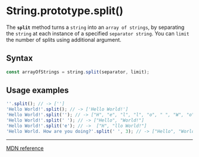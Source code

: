 # String.prototype.split()

The **`split`** method turns a `string` into an `array of strings`, by separating the `string` at each instance of a specified `separator string`. You can `limit` the number of splits using additional argument.

## Syntax

```js
const arrayOfStrings = string.split(separator, limit);
```

## Usage examples

```js
''.split(); // -> ['']
'Hello World!'.split(); // -> ['Hello World!']
'Hello World!'.split(''); // -> ["H", "e", "l", "l", "o", " ", "W", "o", "r", "l", "d", "!"]
'Hello World!'.split(' '); // -> ["Hello", "World!"]
'Hello World!'.split('e'); // ->  ["H", "llo World!"]
'Hello World. How are you doing?'.split(' ', 3); // -> ["Hello", "World.", "How"]
```

---

[MDN reference](https://developer.mozilla.org/en-US/docs/Web/JavaScript/Reference/Global_Objects/String/split)

